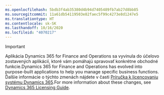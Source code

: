 ```yaml
---
ms.openlocfilehash: 5bdb3f4ab35380d4b94d7405489fb7ab27d8bb85
ms.sourcegitcommit: 11a61db54119503e82faec5f99c4273e8d1247e5
ms.translationtype: HT
ms.contentlocale: sk-SK
ms.lasthandoff: 10/16/2020
ms.locfileid: "4070217"
---
```

> [!IMPORTANT]
> <span data-ttu-id="c68ce-101">Aplikácia Dynamics 365 for Finance and Operations sa vyvinula do účelovo zostavených aplikácií, ktoré vám pomáhajú spravovať konkrétne obchodné funkcie.</span><span class="sxs-lookup"><span data-stu-id="c68ce-101">Dynamics 365 for Finance and Operations has evolved into purpose-built applications to help you manage specific business functions.</span></span> <span data-ttu-id="c68ce-102">Ďalšie informácie o týchto zmenách nájdete v časti [Príručka k licencovaniu systému Dynamics 365](https://mbs.microsoft.com/Files/public/365/Dynamics365LicensingGuide.pdf).</span><span class="sxs-lookup"><span data-stu-id="c68ce-102">For more information about these changes, see [Dynamics 365 Licensing Guide](https://mbs.microsoft.com/Files/public/365/Dynamics365LicensingGuide.pdf).</span></span>
 
